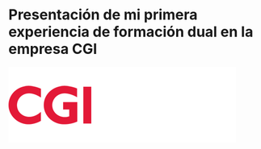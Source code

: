# Presentación de mi primera experiencia de formación dual en la empresa CGI

[<img src="Imagen/1CGI.png">](https://slides.com/rmb/deck/fullscreen)

